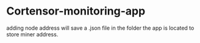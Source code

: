 # Cortensor-monitoring-app
adding node address will save a .json file in the folder the app is located to store miner address.
